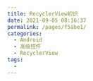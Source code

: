 ```yaml
---
title: RecyclerView初识
date: 2021-09-05 08:16:37
permalink: /pages/f5abe1/
categories:
  - Android
  - 高级控件
  - RecyclerView
tags:
  - 
---
```

